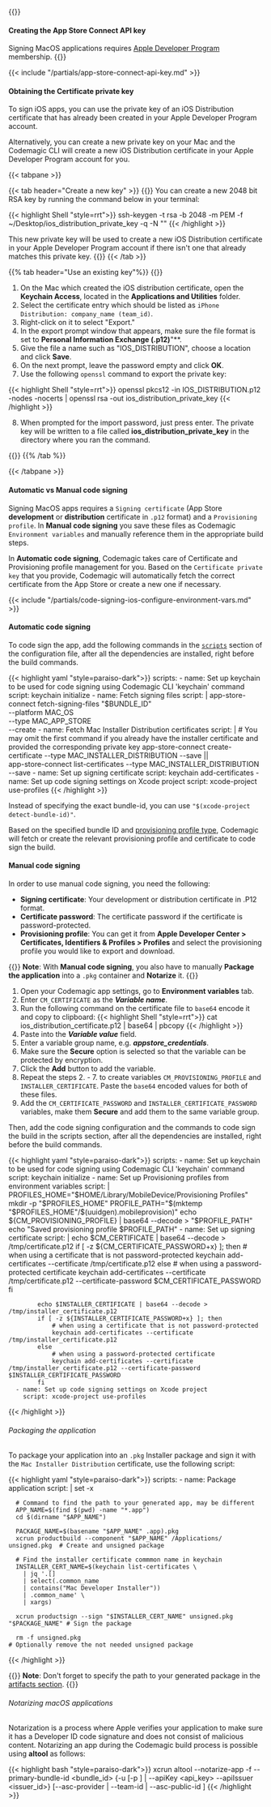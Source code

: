 ---
---

{{<markdown>}}
#### Creating the App Store Connect API key
Signing MacOS applications requires [Apple Developer Program](https://developer.apple.com/programs/enroll/) membership.
{{</markdown>}}

{{< include "/partials/app-store-connect-api-key.md" >}}

#### Obtaining the Certificate private key

To sign iOS apps, you can use the private key of an iOS Distribution certificate that has already been created in your Apple Developer Program account.

Alternatively, you can create a new private key on your Mac and the Codemagic CLI will create a new iOS Distribution certificate in your Apple Developer Program account for you.

{{< tabpane >}}

{{< tab header="Create a new key" >}}
{{<markdown>}}
You can create a new 2048 bit RSA key by running the command below in your terminal:

{{< highlight Shell "style=rrt">}}
ssh-keygen -t rsa -b 2048 -m PEM -f ~/Desktop/ios_distribution_private_key -q -N ""
{{< /highlight >}}

This new private key will be used to create a new iOS Distribution certificate in your Apple Developer Program account if there isn't one that already matches this private key.
{{</markdown>}}
{{< /tab >}}

{{% tab header="Use an existing key"%}}
{{<markdown>}}

1. On the Mac which created the iOS distribution certificate, open the **Keychain Access**, located in the **Applications and Utilities** folder.
2. Select the certificate entry which should be listed as `iPhone Distribution: company_name (team_id)`.
3. Right-click on it to select "Export."
4. In the export prompt window that appears, make sure the file format is set to **Personal Information Exchange (.p12)**"**.
5. Give the file a name such as "IOS_DISTRIBUTION", choose a location and click **Save**.
6. On the next prompt, leave the password empty and click **OK**.
7. Use the following `openssl` command to export the private key:

{{< highlight Shell "style=rrt">}}
openssl pkcs12 -in IOS_DISTRIBUTION.p12 -nodes -nocerts | openssl rsa -out ios_distribution_private_key
{{< /highlight >}}

8. When prompted for the import password, just press enter. The private key will be written to a file called **ios_distribution_private_key** in the directory where you ran the command.

{{</markdown>}}
{{% /tab %}}

{{< /tabpane >}}

#### Automatic vs Manual code signing

Signing MacOS apps requires a `Signing certificate` (App Store **development** or **distribution** certificate in `.p12` format) and a `Provisioning profile`. In **Manual code signing** you save these files as Codemagic `Environment variables` and manually reference them in the appropriate build steps.

In **Automatic code signing**, Codemagic takes care of Certificate and Provisioning profile management for you. Based on the `Certificate private key` that you provide, Codemagic will automatically fetch the correct certificate from the App Store or create a new one if necessary.

{{< include "/partials/code-signing-ios-configure-environment-vars.md" >}}

#### Automatic code signing

To code sign the app, add the following commands in the [`scripts`](../getting-started/yaml#scripts) section of the configuration file, after all the dependencies are installed, right before the build commands. 


{{< highlight yaml "style=paraiso-dark">}}
    scripts:
      - name: Set up keychain to be used for code signing using Codemagic CLI 'keychain' command
        script: keychain initialize
      - name: Fetch signing files
        script: | 
          app-store-connect fetch-signing-files "$BUNDLE_ID" \
            --platform MAC_OS \
            --type MAC_APP_STORE \
            --create
      - name: Fetch Mac Installer Distribution certificates
        script: | 
           # You may omit the first command if you already have the installer certificate and provided the corresponding private key
            app-store-connect create-certificate --type MAC_INSTALLER_DISTRIBUTION --save || \
            app-store-connect list-certificates --type MAC_INSTALLER_DISTRIBUTION --save
      - name: Set up signing certificate
        script: keychain add-certificates
      - name: Set up code signing settings on Xcode project
        script: xcode-project use-profiles
{{< /highlight >}}

Instead of specifying the exact bundle-id, you can use `"$(xcode-project detect-bundle-id)"`.

Based on the specified bundle ID and [provisioning profile type](https://github.com/codemagic-ci-cd/cli-tools/blob/master/docs/app-store-connect/fetch-signing-files.md#--typeios_app_adhoc--ios_app_development--ios_app_inhouse--ios_app_store--mac_app_development--mac_app_direct--mac_app_store--mac_catalyst_app_development--mac_catalyst_app_direct--mac_catalyst_app_store--tvos_app_adhoc--tvos_app_development--tvos_app_inhouse--tvos_app_store), Codemagic will fetch or create the relevant provisioning profile and certificate to code sign the build.

#### Manual code signing

In order to use manual code signing, you need the following: 
- **Signing certificate**: Your development or distribution certificate in .P12 format.
- **Certificate password**: The certificate password if the certificate is password-protected.
- **Provisioning profile**: You can get it from **Apple Developer Center > Certificates, Identifiers & Profiles > Profiles** and select the provisioning profile you would like to export and download.

{{<notebox>}}
**Note**: With **Manual code signing**, you also have to manually **Package the application** into a `.pkg` container and **Notarize** it.
{{</notebox>}}

1. Open your Codemagic app settings, go to **Environment variables** tab.
2. Enter `CM_CERTIFICATE` as the **_Variable name_**.
3. Run the following command on the certificate file to `base64` encode it and copy to clipboard:
{{< highlight Shell "style=rrt">}}
cat ios_distribution_certificate.p12 | base64 | pbcopy
{{< /highlight >}}
4. Paste into the **_Variable value_** field.
5. Enter a variable group name, e.g. **_appstore_credentials_**.
6. Make sure the **Secure** option is selected so that the variable can be protected by encryption.
7. Click the **Add** button to add the variable.
8. Repeat the steps 2. - 7. to create variables `CM_PROVISIONING_PROFILE` and `INSTALLER_CERTIFICATE`. Paste the `base64` encoded values for both of these files.
9. Add the `CM_CERTIFICATE_PASSWORD` and `INSTALLER_CERTIFICATE_PASSWORD` variables, make them **Secure** and add them to the same variable group.

Then, add the code signing configuration and the commands to code sign the build in the scripts section, after all the dependencies are installed, right before the build commands.

{{< highlight yaml "style=paraiso-dark">}}
    scripts:
      - name: Set up keychain to be used for code signing using Codemagic CLI 'keychain' command
        script: keychain initialize
      - name: Set up Provisioning profiles from environment variables
        script: | 
            PROFILES_HOME="$HOME/Library/MobileDevice/Provisioning Profiles"
            mkdir -p "$PROFILES_HOME"
            PROFILE_PATH="$(mktemp "$PROFILES_HOME"/$(uuidgen).mobileprovision)"
            echo ${CM_PROVISIONING_PROFILE} | base64 --decode > "$PROFILE_PATH"
            echo "Saved provisioning profile $PROFILE_PATH"
      - name: Set up signing certificate
        script: | 
            echo $CM_CERTIFICATE | base64 --decode > /tmp/certificate.p12
            if [ -z ${CM_CERTIFICATE_PASSWORD+x} ]; then
                # when using a certificate that is not password-protected
                keychain add-certificates --certificate /tmp/certificate.p12
            else
                # when using a password-protected certificate
                keychain add-certificates --certificate /tmp/certificate.p12 --certificate-password $CM_CERTIFICATE_PASSWORD
            fi

            echo $INSTALLER_CERTIFICATE | base64 --decode > /tmp/installer_certificate.p12
            if [ -z ${INSTALLER_CERTIFICATE_PASSWORD+x} ]; then
                # when using a certificate that is not password-protected
                keychain add-certificates --certificate /tmp/installer_certificate.p12
            else
                # when using a password-protected certificate
                keychain add-certificates --certificate /tmp/installer_certificate.p12 --certificate-password $INSTALLER_CERTIFICATE_PASSWORD
            fi
      - name: Set up code signing settings on Xcode project
        script: xcode-project use-profiles
{{< /highlight >}}

###### Packaging the application

To package your application into an `.pkg` Installer package and sign it with the `Mac Installer Distribution` certificate, use the following script:

{{< highlight yaml "style=paraiso-dark">}}
  scripts:
    - name: Package application
      script: | 
      set -x
    
      # Command to find the path to your generated app, may be different
      APP_NAME=$(find $(pwd) -name "*.app")  
      cd $(dirname "$APP_NAME")
    
      PACKAGE_NAME=$(basename "$APP_NAME" .app).pkg
      xcrun productbuild --component "$APP_NAME" /Applications/ unsigned.pkg  # Create and unsigned package

      # Find the installer certificate commmon name in keychain
      INSTALLER_CERT_NAME=$(keychain list-certificates \
        | jq '.[]
        | select(.common_name
        | contains("Mac Developer Installer"))
        | .common_name' \
        | xargs)
      
      xcrun productsign --sign "$INSTALLER_CERT_NAME" unsigned.pkg "$PACKAGE_NAME" # Sign the package
    
      rm -f unsigned.pkg                                                       # Optionally remove the not needed unsigned package
{{< /highlight >}}

{{<notebox>}}
**Note**: Don't forget to specify the path to your generated package in the [artifacts section](../getting-started/yaml/#artifacts).
{{</notebox>}}

###### Notarizing macOS applications

Notarization is a process where Apple verifies your application to make sure it has a Developer ID code signature and does not consist of malicious content. Notarizing an app during the Codemagic build process is possible using **altool** as follows:

{{< highlight bash "style=paraiso-dark">}}
xcrun altool --notarize-app -f <file> --primary-bundle-id <bundle_id>
           {-u <username> [-p <password>] | --apiKey <api_key> --apiIssuer <issuer_id>}
           [--asc-provider <name> | --team-id <id> | --asc-public-id <id>]
{{< /highlight >}}

